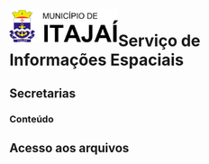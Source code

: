 <img  src="assets/images/BRASAO.svg"  alt="Brasão Itajaí-SC"  title="Itajaí-SC"  align="left"  height="60" />

# Serviço de Informações Espaciais

## Secretarias

### Conteúdo

## Acesso aos arquivos
